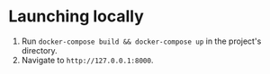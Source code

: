 # Launching locally
1. Run `docker-compose build && docker-compose up` in the project's directory.
3. Navigate to `http://127.0.0.1:8000`.